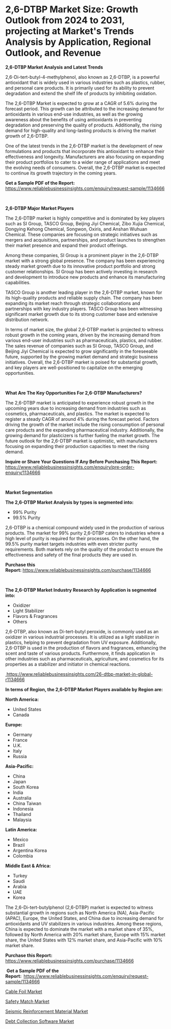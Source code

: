 <p><h1>2,6-DTBP Market Size: Growth Outlook from 2024 to 2031, projecting at Market's Trends Analysis by Application, Regional Outlook, and Revenue</h1></p><p><strong>2,6-DTBP Market Analysis and Latest Trends</strong></p>
<p><p>2,6-Di-tert-butyl-4-methylphenol, also known as 2,6-DTBP, is a powerful antioxidant that is widely used in various industries such as plastics, rubber, and personal care products. It is primarily used for its ability to prevent degradation and extend the shelf life of products by inhibiting oxidation.</p><p>The 2,6-DTBP Market is expected to grow at a CAGR of 5.6% during the forecast period. This growth can be attributed to the increasing demand for antioxidants in various end-use industries, as well as the growing awareness about the benefits of using antioxidants in preventing degradation and preserving the quality of products. Additionally, the rising demand for high-quality and long-lasting products is driving the market growth of 2,6-DTBP.</p><p>One of the latest trends in the 2,6-DTBP market is the development of new formulations and products that incorporate this antioxidant to enhance their effectiveness and longevity. Manufacturers are also focusing on expanding their product portfolios to cater to a wider range of applications and meet the evolving needs of consumers. Overall, the 2,6-DTBP market is expected to continue its growth trajectory in the coming years.</p></p>
<p><strong>Get a Sample PDF of the Report:&nbsp;</strong> <a href="https://www.reliablebusinessinsights.com/enquiry/request-sample/1134666">https://www.reliablebusinessinsights.com/enquiry/request-sample/1134666</a></p>
<p>&nbsp;</p>
<p><strong>2,6-DTBP Major Market Players</strong></p>
<p><p>The 2,6-DTBP market is highly competitive and is dominated by key players such as SI Group, TASCO Group, Beijing Jiyi Chemical, Zibo Xujia Chemical, Dongying Kehong Chemical, Songwon, Oxiris, and Anshan Wuhuan Chemical. These companies are focusing on strategic initiatives such as mergers and acquisitions, partnerships, and product launches to strengthen their market presence and expand their product offerings.</p><p>Among these companies, SI Group is a prominent player in the 2,6-DTBP market with a strong global presence. The company has been experiencing steady market growth due to its innovative product portfolio and strong customer relationships. SI Group has been actively investing in research and development to introduce new products and enhance its manufacturing capabilities.</p><p>TASCO Group is another leading player in the 2,6-DTBP market, known for its high-quality products and reliable supply chain. The company has been expanding its market reach through strategic collaborations and partnerships with key industry players. TASCO Group has been witnessing significant market growth due to its strong customer base and extensive distribution network.</p><p>In terms of market size, the global 2,6-DTBP market is projected to witness robust growth in the coming years, driven by the increasing demand from various end-user industries such as pharmaceuticals, plastics, and rubber. The sales revenue of companies such as SI Group, TASCO Group, and Beijing Jiyi Chemical is expected to grow significantly in the foreseeable future, supported by the growing market demand and strategic business initiatives. Overall, the 2,6-DTBP market is poised for substantial growth, and key players are well-positioned to capitalize on the emerging opportunities.</p></p>
<p>&nbsp;</p>
<p><strong>What Are The Key Opportunities For 2,6-DTBP Manufacturers?</strong></p>
<p><p>The 2,6-DTBP market is anticipated to experience robust growth in the upcoming years due to increasing demand from industries such as cosmetics, pharmaceuticals, and plastics. The market is expected to register a steady CAGR of around 4% during the forecast period. Factors driving the growth of the market include the rising consumption of personal care products and the expanding pharmaceutical industry. Additionally, the growing demand for plasticizers is further fueling the market growth. The future outlook for the 2,6-DTBP market is optimistic, with manufacturers focusing on expanding their production capacities to meet the rising demand.</p></p>
<p><strong>Inquire or Share Your Questions If Any Before Purchasing This Report:</strong> <a href="https://www.reliablebusinessinsights.com/enquiry/pre-order-enquiry/1134666">https://www.reliablebusinessinsights.com/enquiry/pre-order-enquiry/1134666</a></p>
<p>&nbsp;</p>
<p><strong>Market Segmentation</strong></p>
<p><strong>The 2,6-DTBP Market Analysis by types is segmented into:</strong></p>
<p><ul><li>99% Purity</li><li>99.5% Purity</li></ul></p>
<p><p>2,6-DTBP is a chemical compound widely used in the production of various products. The market for 99% purity 2,6-DTBP caters to industries where a high level of purity is required for their processes. On the other hand, the 99.5% purity market targets industries with even stricter purity requirements. Both markets rely on the quality of the product to ensure the effectiveness and safety of the final products they are used in.</p></p>
<p><strong>Purchase this Report:&nbsp;</strong><a href="https://www.reliablebusinessinsights.com/purchase/1134666">https://www.reliablebusinessinsights.com/purchase/1134666</a></p>
<p>&nbsp;</p>
<p><strong>The 2,6-DTBP Market Industry Research by Application is segmented into:</strong></p>
<p><ul><li>Oxidizer</li><li>Light Stabilizer</li><li>Flavors & Fragrances</li><li>Others</li></ul></p>
<p><p>2,6-DTBP, also known as Di-tert-butyl peroxide, is commonly used as an oxidizer in various industrial processes. It is utilized as a light stabilizer in plastics, helping to prevent degradation from UV exposure. Additionally, 2,6-DTBP is used in the production of flavors and fragrances, enhancing the scent and taste of various products. Furthermore, it finds application in other industries such as pharmaceuticals, agriculture, and cosmetics for its properties as a stabilizer and initiator in chemical reactions.</p></p>
<p><a href="https://www.reliablebusinessinsights.com/26-dtbp-market-in-global-r1134666">&nbsp;https://www.reliablebusinessinsights.com/26-dtbp-market-in-global-r1134666</a></p>
<p><strong>In terms of Region, the 2,6-DTBP Market Players available by Region are:</strong></p>
<p>
    <p> <strong> North America: </strong>
        <ul>
            <li>United States</li>
            <li>Canada</li>
        </ul>
        </p> 
    <p> <strong> Europe: </strong>
        <ul>
            <li>Germany</li>
            <li>France</li>
            <li>U.K.</li>
            <li>Italy</li>
            <li>Russia</li>
        </ul>
        </p> 
    <p> <strong> Asia-Pacific: </strong>
        <ul>
            <li>China</li>
            <li>Japan</li>
            <li>South Korea</li>
            <li>India</li>
            <li>Australia</li>
            <li>China Taiwan</li>
            <li>Indonesia</li>
            <li>Thailand</li>
            <li>Malaysia</li>
        </ul>
        </p> 
    <p> <strong> Latin America: </strong>
        <ul>
            <li>Mexico</li>
            <li>Brazil</li>
            <li>Argentina Korea</li>
            <li>Colombia</li>
        </ul>
        </p> 
    <p> <strong> Middle East & Africa: </strong>
        <ul>
            <li>Turkey</li>
            <li>Saudi</li>
            <li>Arabia</li>
            <li>UAE</li>
            <li>Korea</li>
        </ul>
    </p>
    </p>
<p><p>The 2,6-Di-tert-butylphenol (2,6-DTBP) market is expected to witness substantial growth in regions such as North America (NA), Asia-Pacific (APAC), Europe, the United States, and China due to increasing demand for antioxidants and UV stabilizers in various industries. Among these regions, China is expected to dominate the market with a market share of 35%, followed by North America with 20% market share, Europe with 15% market share, the United States with 12% market share, and Asia-Pacific with 10% market share.</p></p>
<p><strong>Purchase this Report: </strong><a href="https://www.reliablebusinessinsights.com/purchase/1134666">https://www.reliablebusinessinsights.com/purchase/1134666</a></p>
<p>&nbsp;<strong>Get a Sample PDF of the Report:&nbsp;&nbsp;</strong><a href="https://www.reliablebusinessinsights.com/enquiry/request-sample/1134666">https://www.reliablebusinessinsights.com/enquiry/request-sample/1134666</a></p>
<p><strong></strong></p>
<p><p><a href="https://medium.com/@thadnader_5170/future-trends-in-global-cable-foil-market-market-insights-and-analysis-from-2024-to-2031-in-113-ae87c037cabc">Cable Foil Market</a></p><p><a href="https://medium.com/@pinkierau13/safety-match-market-share-market-analysis-growth-trends-forecasts-for-period-from-2024-a5788bcbbde6">Safety Match Market</a></p><p><a href="https://github.com/ashepherd82/Market-Research-Report-List-5/blob/main/seismic-reinforcement-material-market.md">Seismic Reinforcement Material Market</a></p><p><a href="https://issuu.com/reportprime-2/docs/debt-collection-software-market-size-2030.pptx">Debt Collection Software Market</a></p></p>